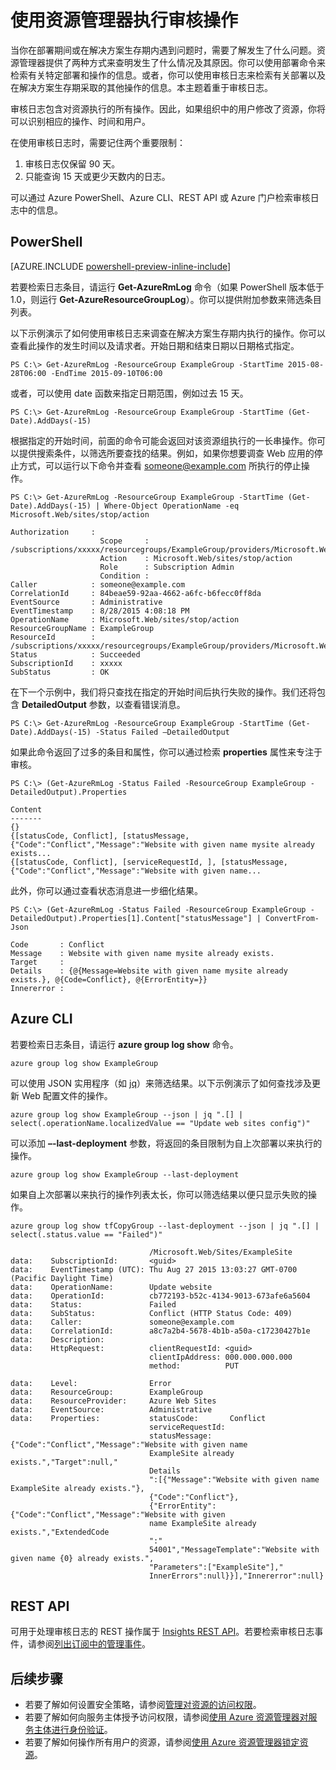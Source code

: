 <properties 
	pageTitle="使用资源管理器执行审核操作 | Azure" 
	description="使用资源管理器中的审核日志查看用户操作和错误。显示 PowerShell、Azure CLI 和 REST。" 
	services="azure-resource-manager" 
	documentationCenter="" 
	authors="tfitzmac" 
	manager="wpickett" 
	editor=""/>

<tags 
	ms.service="azure-resource-manager" 
	ms.date="12/02/2015" 
	wacn.date="04/18/2016"/>

# 使用资源管理器执行审核操作

当你在部署期间或在解决方案生存期内遇到问题时，需要了解发生了什么问题。资源管理器提供了两种方式来查明发生了什么情况及其原因。你可以使用部署命令来检索有关特定部署和操作的信息。或者，你可以使用审核日志来检索有关部署以及在解决方案生存期采取的其他操作的信息。本主题着重于审核日志。

审核日志包含对资源执行的所有操作。因此，如果组织中的用户修改了资源，你将可以识别相应的操作、时间和用户。

在使用审核日志时，需要记住两个重要限制：

1. 审核日志仅保留 90 天。
2. 只能查询 15 天或更少天数内的日志。

可以通过 Azure PowerShell、Azure CLI、REST API 或 Azure 门户检索审核日志中的信息。

## PowerShell

[AZURE.INCLUDE [powershell-preview-inline-include](../includes/powershell-preview-inline-include.md)]

若要检索日志条目，请运行 **Get-AzureRmLog** 命令（如果 PowerShell 版本低于 1.0，则运行 **Get-AzureResourceGroupLog**）。你可以提供附加参数来筛选条目列表。

以下示例演示了如何使用审核日志来调查在解决方案生存期内执行的操作。你可以查看此操作的发生时间以及请求者。开始日期和结束日期以日期格式指定。

    PS C:\> Get-AzureRmLog -ResourceGroup ExampleGroup -StartTime 2015-08-28T06:00 -EndTime 2015-09-10T06:00

或者，可以使用 date 函数来指定日期范围，例如过去 15 天。

    PS C:\> Get-AzureRmLog -ResourceGroup ExampleGroup -StartTime (Get-Date).AddDays(-15)

根据指定的开始时间，前面的命令可能会返回对该资源组执行的一长串操作。你可以提供搜索条件，以筛选所要查找的结果。例如，如果你想要调查 Web 应用的停止方式，可以运行以下命令并查看 someone@example.com 所执行的停止操作。

    PS C:\> Get-AzureRmLog -ResourceGroup ExampleGroup -StartTime (Get-Date).AddDays(-15) | Where-Object OperationName -eq Microsoft.Web/sites/stop/action

    Authorization     :
                        Scope     : /subscriptions/xxxxx/resourcegroups/ExampleGroup/providers/Microsoft.Web/sites/ExampleSite
                        Action    : Microsoft.Web/sites/stop/action
                        Role      : Subscription Admin
                        Condition :
    Caller            : someone@example.com
    CorrelationId     : 84beae59-92aa-4662-a6fc-b6fecc0ff8da
    EventSource       : Administrative
    EventTimestamp    : 8/28/2015 4:08:18 PM
    OperationName     : Microsoft.Web/sites/stop/action
    ResourceGroupName : ExampleGroup
    ResourceId        : /subscriptions/xxxxx/resourcegroups/ExampleGroup/providers/Microsoft.Web/sites/ExampleSite
    Status            : Succeeded
    SubscriptionId    : xxxxx
    SubStatus         : OK

在下一个示例中，我们将只查找在指定的开始时间后执行失败的操作。我们还将包含 **DetailedOutput** 参数，以查看错误消息。

    PS C:\> Get-AzureRmLog -ResourceGroup ExampleGroup -StartTime (Get-Date).AddDays(-15) -Status Failed –DetailedOutput
    
如果此命令返回了过多的条目和属性，你可以通过检索 **properties** 属性来专注于审核。

    PS C:\> (Get-AzureRmLog -Status Failed -ResourceGroup ExampleGroup -DetailedOutput).Properties

    Content
    -------
    {}
    {[statusCode, Conflict], [statusMessage, {"Code":"Conflict","Message":"Website with given name mysite already exists...
    {[statusCode, Conflict], [serviceRequestId, ], [statusMessage, {"Code":"Conflict","Message":"Website with given name...

此外，你可以通过查看状态消息进一步细化结果。

    PS C:\> (Get-AzureRmLog -Status Failed -ResourceGroup ExampleGroup -DetailedOutput).Properties[1].Content["statusMessage"] | ConvertFrom-Json

    Code       : Conflict
    Message    : Website with given name mysite already exists.
    Target     :
    Details    : {@{Message=Website with given name mysite already exists.}, @{Code=Conflict}, @{ErrorEntity=}}
    Innererror :


## Azure CLI

若要检索日志条目，请运行 **azure group log show** 命令。

    azure group log show ExampleGroup

可以使用 JSON 实用程序（如 [jq](http://stedolan.github.io/jq/download/)）来筛选结果。以下示例演示了如何查找涉及更新 Web 配置文件的操作。

    azure group log show ExampleGroup --json | jq ".[] | select(.operationName.localizedValue == "Update web sites config")"

可以添加 **–-last-deployment** 参数，将返回的条目限制为自上次部署以来执行的操作。

    azure group log show ExampleGroup --last-deployment

如果自上次部署以来执行的操作列表太长，你可以筛选结果以便只显示失败的操作。

    azure group log show tfCopyGroup --last-deployment --json | jq ".[] | select(.status.value == "Failed")"

                                   /Microsoft.Web/Sites/ExampleSite
    data:    SubscriptionId:       <guid>
    data:    EventTimestamp (UTC): Thu Aug 27 2015 13:03:27 GMT-0700 (Pacific Daylight Time)
    data:    OperationName:        Update website
    data:    OperationId:          cb772193-b52c-4134-9013-673afe6a5604
    data:    Status:               Failed
    data:    SubStatus:            Conflict (HTTP Status Code: 409)
    data:    Caller:               someone@example.com
    data:    CorrelationId:        a8c7a2b4-5678-4b1b-a50a-c17230427b1e
    data:    Description:
    data:    HttpRequest:          clientRequestId: <guid>
                                   clientIpAddress: 000.000.000.000
                                   method:          PUT

    data:    Level:                Error
    data:    ResourceGroup:        ExampleGroup
    data:    ResourceProvider:     Azure Web Sites
    data:    EventSource:          Administrative
    data:    Properties:           statusCode:       Conflict
                                   serviceRequestId:
                                   statusMessage:    {"Code":"Conflict","Message":"Website with given name
                                   ExampleSite already exists.","Target":null,"
                                   Details
                                   ":[{"Message":"Website with given name ExampleSite already exists."},
                                   {"Code":"Conflict"},
                                   {"ErrorEntity":{"Code":"Conflict","Message":"Website with given
                                   name ExampleSite already exists.","ExtendedCode
                                   ":"
                                   54001","MessageTemplate":"Website with given name {0} already exists.",
                                   "Parameters":["ExampleSite"],"
                                   InnerErrors":null}}],"Innererror":null}



## REST API

可用于处理审核日志的 REST 操作属于 [Insights REST API](https://msdn.microsoft.com/zh-cn/library/azure/dn931943.aspx)。若要检索审核日志事件，请参阅[列出订阅中的管理事件](https://msdn.microsoft.com/zh-cn/library/azure/dn931934.aspx)。

## 后续步骤

- 若要了解如何设置安全策略，请参阅[管理对资源的访问权限](/documentation/articles/resource-group-rbac)。
- 若要了解如何向服务主体授予访问权限，请参阅[使用 Azure 资源管理器对服务主体进行身份验证](/documentation/articles/resource-group-authenticate-service-principal)。
- 若要了解如何操作所有用户的资源，请参阅[使用 Azure 资源管理器锁定资源](/documentation/articles/resource-group-lock-resources)。

<!---HONumber=Mooncake_0418_2016-->